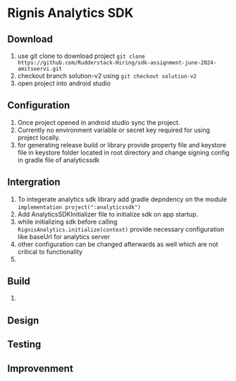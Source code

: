 # Rignis Analytics SDK

## Download
1. use git clone to download project `git clone https://github.com/Rudderstack-Hiring/sdk-assignment-june-2024-amitseervi.git`
2. checkout branch solution-v2 using `git checkout solution-v2`
3. open project into android studio

## Configuration
1. Once project opened in android studio sync the project.
2. Currently no environment variable or secret key required for using project locally.
3. for generating release build or library provide property file and keystore file in keystore folder located in root directory and change signing config in gradle file of analyticssdk

## Intergration
1. To integerate analytics sdk library add gradle depndency on the module `implementation project(":analyticssdk")`
2. Add AnalyticsSDKInitializer file to initialize sdk on app startup.
3. while initializing sdk before calling `RignisAnalytics.initialize(context)` provide necessary configuration like baseUrl for analytics server
4. other configuration can be changed afterwards as well which are not critical to functionality
5. 

## Build
1. 

## Design

## Testing

## Improvenment


